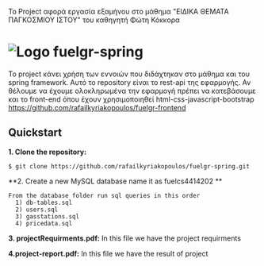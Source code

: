 Το Project αφορά εργασία εξαμήνου στο μάθημα "ΕΙΔΙΚΑ ΘΕΜΑΤΑ ΠΑΓΚΟΣΜΙΟΥ ΙΣΤΟΥ" του καθηγητή Φώτη Κόκκορα


# ![Logo](https://fuelgr.gr/web/img/app_logo/fuelGR-map.png) fuelgr-spring


Το project κάνει χρήση των εννοιών που διδάχτηκαν στο μάθημα και του spring framework.
Αυτό το repository είναι το rest-api της εφαρμογής. Αν θέλουμε να έχουμε ολοκληρωμένα την εφαρμογή πρέπει να κατεβάσουμε και το front-end όπου έχουν χρησιμοποιηθεί html-css-javascript-bootstrap
https://github.com/rafailkyriakopoulos/fuelgr-frontend

## Quickstart

**1. Clone the repository:**

```
$ git clone https://github.com/rafailkyriakopoulos/fuelgr-spring.git
```


**2. Create a new MySQL database name it as fuelcs4414202 **

```
From the database folder run sql queries in this order
  1) db-tables.sql
  2) users.sql
  3) gasstations.sql
  4) pricedata.sql
```
**3. projectRequirments.pdf:**
  In this file we have the project requirments
  
 **4.project-report.pdf:**
 In this file we have the result of project


